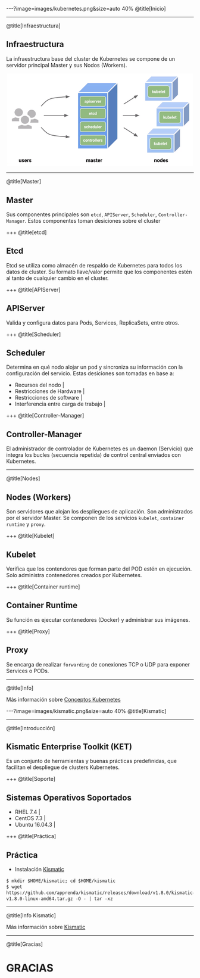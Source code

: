 ---?image=images/kubernetes.png&size=auto 40%
@title[Inicio]

---
@title[Infraestructura]
## Infraestructura

La infraestructura base del cluster de Kubernetes se compone de un servidor principal Master y sus Nodos (Workers).

<p align="center"><img src="https://raw.githubusercontent.com/coneking/charla_kube/develop/images/master-nodes.png" width="500" /></p>

---
@title[Master]
## Master

Sus componentes principales son `etcd`, `APIServer`, `Scheduler`, `Controller-Manager`.
Estos componentes toman desiciones sobre el cluster 

+++
@title[etcd]
## Etcd

Etcd se utiliza como almacén de respaldo de Kubernetes para todos los datos de cluster.
Su formato llave/valor permite que los componentes estén al tanto de cualquier cambio en el cluster.

+++
@title[APIServer]
## APIServer

Valida y configura datos para Pods, Services, ReplicaSets, entre otros.

+++
@title[Scheduler]
## Scheduler

Determina en qué nodo alojar un pod y sincroniza su información con la configuración del servicio.
Estas desiciones son tomadas en base a:

- Recursos del nodo |
- Restricciones de Hardware |
- Restricciones de software |
- Interferencia entre carga de trabajo |

+++
@title[Controller-Manager]
## Controller-Manager

El administrador de controlador de Kubernetes es un daemon (Servicio) que integra los bucles (secuencia repetida) de control central enviados con Kubernetes.

---
@title[Nodes]
## Nodes (Workers)

Son servidores que alojan los despliegues de aplicación. Son administrados por el servidor Master.
Se componen de los servicios `kubelet`, `container runtime` y `proxy`.


+++
@title[Kubelet]
## Kubelet 

Verifica que los contendores que forman parte del POD estén en ejecución.
Solo administra contenedores creados por Kubernetes.

+++
@title[Container runtime]
## Container Runtime

Su función es ejecutar contenedores (Docker) y administrar sus imágenes.

+++
@title[Proxy]
## Proxy

Se encarga de realizar `forwarding` de conexiones TCP o UDP para exponer Services o PODs.

---
@title[Info]

Más información sobre [Conceptos Kubernetes](https://kubernetes.io/docs/concepts/)


---?image=images/kismatic.png&size=auto 40%
@title[Kismatic]

---
@title[Introducción]
## Kismatic Enterprise Toolkit (KET)

Es un conjunto de herramientas y buenas prácticas predefinidas, que facilitan el despliegue de clusters Kubernetes.

+++
@title[Soporte]

## Sistemas Operativos Soportados

- RHEL 7.4 |
- CentOS 7.3 |
- Ubuntu 16.04.3 |

+++
@title[Práctica]
## Práctica

- Instalación [Kismatic](https://github.com/apprenda/kismatic/releases)

```
$ mkdir $HOME/kismatic; cd $HOME/kismatic
$ wget https://github.com/apprenda/kismatic/releases/download/v1.8.0/kismatic-v1.8.0-linux-amd64.tar.gz -O - | tar -xz
```

---
@title[Info Kismatic]

Más información sobre [Kismatic](https://github.com/apprenda/kismatic)

---
@title[Gracias]

# GRACIAS
